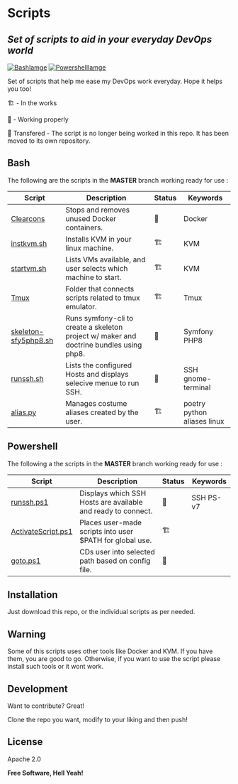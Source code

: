 # Scripts
## _Set of scripts to aid in your everyday DevOps world_

 [![BashIamge](https://github.com/Andres-CS/scripts/blob/master/Images/bash.png)](https://www.gnu.org/software/bash/)
 [![PowershellIamge](https://github.com/Andres-CS/scripts/blob/master/Images/powershell.png)](https://docs.microsoft.com/en-us/powershell/) 

Set of scripts that help me ease my DevOps work everyday.
Hope it helps you too! 

:building_construction: - In the works

:partying_face: - Working properly

:steam_locomotive: Transfered - The script is no longer being worked in this repo. It has been moved to its own repository. 

## Bash 
The following are the scripts in the **MASTER**  branch working ready for use :

| Script        | Description | Status | Keywords |
| ------        | ----------- | ------ | -------- |
|[Clearcons](https://github.com/Andres-CS/scripts/blob/master/Bash/clearcons) | Stops and removes unused Docker containers. | :partying_face: | Docker
|[instkvm.sh](https://github.com/Andres-CS/scripts/blob/master/Bash/instkvm.sh) | Installs KVM in your linux machine. | :building_construction: | KVM
|[startvm.sh](https://github.com/Andres-CS/scripts/blob/master/Bash/startvm.sh) | Lists VMs available, and user selects which machine to start. |:building_construction: | KVM
|[Tmux](https://github.com/Andres-CS/scripts/tree/master/Bash/Tmux) | Folder that connects scripts related to tmux emulator. | :building_construction: | Tmux
|[skeleton-sfy5php8.sh](https://github.com/Andres-CS/scripts/blob/master/Bash/skeleton-sfy5php8.sh) | Runs symfony-cli to create a skeleton project w/ maker and doctrine bundles using php8. | :partying_face: | Symfony  PHP8
|[runssh.sh](https://github.com/Andres-CS/runssh) | Lists the configured Hosts and displays selecive menue to run SSH. | :steam_locomotive: | SSH gnome-terminal
|[alias.py](https://github.com/Andres-CS/scripts/tree/master/Bash/aliases/aliasesmgt) | Manages costume aliases created by the user. | :building_construction: | poetry python aliases linux

## Powershell 
The following a the scripts in the **MASTER**  branch working ready for use :

| Script        | Description | Status | Keywords |
| ------        | ----------- | ------ | -------- |
| [runssh.ps1](https://github.com/Andres-CS/scripts/blob/master/powershell/runssh.ps1) | Displays which SSH Hosts are available and ready to connect. | :partying_face: | SSH PS-v7
| [ActivateScript.ps1](https://github.com/Andres-CS/scripts/blob/master/powershell/ActivateScript.ps1) | Places user-made scripts into user $PATH for global use. | :building_construction:
| [goto.ps1](https://github.com/Andres-CS/scripts/tree/master/powershell/goto) | CDs user into selected path based on config file. |:partying_face:

## Installation

Just download this repo, or the individual scripts as per needed.

## Warning

Some of this scripts uses other tools like Docker and KVM. 
If you have them, you are good to go.
Otherwise, if you want to use the script please install such tools or it wont work.

## Development

Want to contribute? Great!

Clone the repo you want, modify to your liking and then push! 

## License

Apache 2.0

**Free Software, Hell Yeah!**
